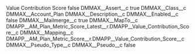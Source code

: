 <?xml version="1.0" encoding="UTF-8"?>
<CustomMetadata xmlns="http://soap.sforce.com/2006/04/metadata" xmlns:xsi="http://www.w3.org/2001/XMLSchema-instance" xmlns:xsd="http://www.w3.org/2001/XMLSchema">
    <label>Value Contribution Score</label>
    <protected>false</protected>
    <values>
        <field>DMMAX__Assert__c</field>
        <value xsi:type="xsd:boolean">true</value>
    </values>
    <values>
        <field>DMMAX__Class__c</field>
        <value xsi:type="xsd:string">DMMAX__Account_Plan</value>
    </values>
    <values>
        <field>DMMAX__Description__c</field>
        <value xsi:nil="true"/>
    </values>
    <values>
        <field>DMMAX__Enabled__c</field>
        <value xsi:type="xsd:boolean">false</value>
    </values>
    <values>
        <field>DMMAX__Mailmerge__c</field>
        <value xsi:type="xsd:boolean">true</value>
    </values>
    <values>
        <field>DMMAX__MapTo__c</field>
        <value xsi:type="xsd:string">DMAPP__AM_Plan_Metric_Score_Latest__r.DMAPP__Value_Contribution_Score__c</value>
    </values>
    <values>
        <field>DMMAX__Mapping__c</field>
        <value xsi:type="xsd:string">DMAPP__AM_Plan_Metric_Score__r.DMAPP__Value_Contribution_Score__c</value>
    </values>
    <values>
        <field>DMMAX__Pseudo_Type__c</field>
        <value xsi:nil="true"/>
    </values>
    <values>
        <field>DMMAX__Pseudo__c</field>
        <value xsi:type="xsd:boolean">false</value>
    </values>
</CustomMetadata>
